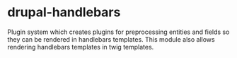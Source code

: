# drupal-handlebars

Plugin system which creates plugins for preprocessing entities and fields so they can be rendered in handlebars templates.
This module also allows rendering handlebars templates in twig templates.
